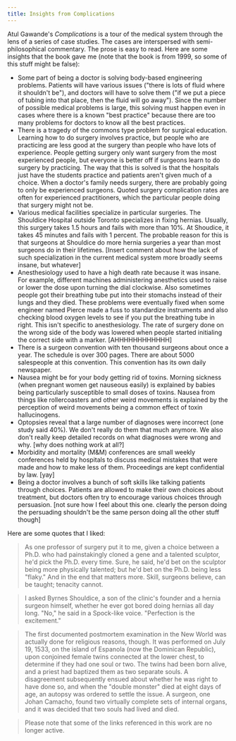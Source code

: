 ```yaml
---
title: Insights from Complications
---
```


Atul Gawande's *Complications* is a tour of the medical system through the lens of a series of case studies. The cases are interspersed with semi-philosophical commentary. The prose is easy to read. Here are some insights that the book gave me (note that the book is from 1999, so some of this stuff might be false):

* Some part of being a doctor is solving body-based engineering problems. Patients will have various issues ("there is lots of fluid where it shouldn't be"), and doctors will have to solve them ("if we put a piece of tubing into that place, then the fluid will go away"). Since the number of possible medical problems is large, this solving must happen even in cases where there is a known "best practice" because there are too many problems for doctors to know all the best practices.
* There is a tragedy of the commons type problem for surgical education. Learning how to do surgery involves practice, but people who are practicing are less good at the surgery than people who have lots of experience. People getting surgery only want surgery from the most experienced people, but everyone is better off if surgeons learn to do surgery by practicing. The way that this is solved is that the hospitals just have the students practice and patients aren't given much of a choice. When a doctor's family needs surgery, there are probably going to only be experienced surgeons. Quoted surgery complication rates are often for experienced practitioners, which the particular people doing that surgery might not be.
* Various medical facilities specialize in particular surgeries. The Shouldice Hospital outside Toronto specializes in fixing hernias. Usually, this surgery takes 1.5 hours and fails with more than 10%. At Shoudice, it takes 45 minutes and fails with 1 percent. The probable reason for this is that surgeons at Shouldice do more hernia surgeries a year than most surgeons do in their lifetimes. [Insert comment about how the lack of such specialization in the current medical system more broadly seems insane, but whatever] 
* Anesthesiology used to have a high death rate because it was insane. For example, different machines administering anesthetics used to raise or lower the dose upon turning the dial clockwise. Also sometimes people got their breathing tube put into their stomachs instead of their lungs and they died. These problems were eventually fixed when some engineer named Pierce made a fuss to standardize instruments and also checking blood oxygen levels to see if you put the breathing tube in right. This isn't specific to anesthesiology. The rate of surgery done on the wrong side of the body was lowered when people started initialing the correct side with a marker. [AHHHHHHHHHHHH]
* There is a surgeon convention with ten thousand surgeons about once a year. The schedule is over 300 pages. There are about 5000 salespeople at this convention. This convention has its own daily newspaper.
* Nausea might be for your body getting rid of toxins. Morning sickness (when pregnant women get nauseous easily) is explained by babies being particularly susceptible to small doses of toxins. Nausea from things like rollercoasters and other weird movements is explained by the perception of weird movements being a common effect of toxin hallucinogens.
* Optopsies reveal that a large number of diagnoses were incorrect (one study said 40%). We don't really do them that much anymore. We also don't really keep detailed records on what diagnoses were wrong and why. [why does nothing work at all?]
* Morbidity and mortality (M&M) conferences are small weekly conferences held by hospitals to discuss medical mistakes that were made and how to make less of them. Proceedings are kept confidential by law. [yay]
* Being a doctor involves a bunch of soft skills like talking patients through choices. Patients are allowed to make their own choices about treatment, but doctors often try to encourage various choices through persuasion. [not sure how I feel about this one. clearly the person doing the persuading shouldn't be the same person doing all the other stuff though]

Here are some quotes that I liked:

> As one professor of surgery put it to me, given a choice between a Ph.D. who had painstakingly cloned a gene and a talented sculptor, he'd pick the Ph.D. every time. Sure, he said, he'd bet on the sculptor being more physically talented; but he'd bet on the Ph.D. being less "flaky." And in the end that matters more. Skill, surgeons believe, can be taught; tenacity cannot.



> I asked Byrnes Shouldice, a son of the clinic's founder and a hernia surgeon himself, whether he ever got bored doing hernias all day long. "No," he said in a Spock-like voice. "Perfection is the excitement."

> The first documented postmortem examination in the New World was actually done for religious reasons, though. It was performed on July 19, 1533, on the island of Espanola (now the Dominican Republic), upon conjoined female twins connected at the lower chest, to determine if they had one soul or two. The twins had been born alive, and a priest had baptized them as two separate souls. A disagreement subsequently ensued about whether he was right to have done so, and when the "double monster" died at eight days of age, an autopsy was ordered to settle the issue. A surgeon, one Johan Camacho, found two virtually complete sets of internal organs, and it was decided that two souls had lived and died.

> Please note that some of the links referenced in this work are no longer active.